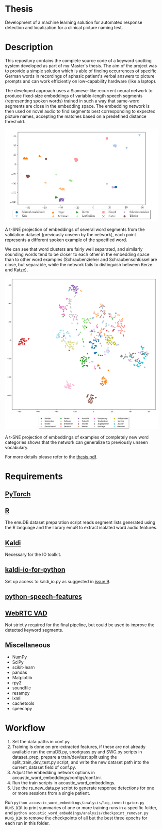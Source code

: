 # Thesis

Development of a machine learning solution for automated response detection and localization for a clinical picture naming test.

# Description

This repository contains the complete source code of a keyword spotting system developed as part of my Master's thesis.
The aim of the project was to provide a simple solution which is able of finding occurrences of specific German words in recordings
of aphasic patient's verbal answers to picture prompts and can work efficiently on low-capability hardware (like a laptop). 

The developed approach uses a Siamese-like recurrent neural network to produce fixed-size embeddings 
of variable-length speech segments (representing spoken words) trained in such a way that same-word segments are close in the embedding space.
The embedding network is then used on novel audio to find segments best corresponding to expected picture names, accepting the 
matches based on a predefined distance threshold. 

<p align="center">
    <img src='validation_words.png' alt='clusters of words from the validation dataset'/>
</p>
A t-SNE projection of embeddings of several word segments from the validation dataset (previously unseen by the network), 
each point represents a different spoken example of the specified word.  

We can see that word clusters are fairly well separated, and similarly sounding words tend to be closer to each other in the embedding space than to other word examples 
(Schraubenzieher and Schraubenschlüssel are close, but separable, while the network fails to distinguish between Kerze and Katze).  

<p align="center">
    <img src='new_words.png' alt='clusters of previously unseen word categories'/>
</p>
A t-SNE projection of embeddings of examples of completely new word categories shows that the network can generalize 
to previously unseen vocabulary.
  
  
For more details please refer to the [thesis pdf](Master's_thesis_Zhelo.pdf).

# Requirements

## [PyTorch](https://github.com/pytorch/pytorch)

## [R](https://www.r-project.org/)
The emuDB dataset preparation script reads segment lists generated
using the R language and the library emuR to extract isolated word audio features.

## [Kaldi](https://github.com/kaldi-asr/kaldi)
Necessary for the IO toolkit.

## [kaldi-io-for-python](https://github.com/vesis84/kaldi-io-for-python/)
Set up access to kaldi_io.py as suggested in 
[issue 9](https://github.com/vesis84/kaldi-io-for-python/issues/9).

## [python-speech-features](https://github.com/jameslyons/python_speech_features)

## [WebRTC VAD](https://github.com/wiseman/py-webrtcvad)
Not strictly required for the final pipeline, but could be used to improve the detected keyword segments.

## Miscellaneous
* NumPy 
* SciPy 
* scikit-learn 
* pandas
* Matplotlib
* rpy2 
* soundfile
* resampy
* lxml
* cachetools
* speechpy

# Workflow

1. Set the data paths in conf.py.
2. Training is done on pre-extracted features, if these are not already available run the emuDB.py,
snodgrass.py and SWC.py scripts in dataset_prep, prepare a train/dev/test split using the split_train_dev_test.py 
script, and write the new dataset path into the current_dataset field of conf.py.  
3. Adjust the embedding network options in acoustic_word_embeddings/configs/conf.ini.
4. Run the train scripts in acoustic_word_embeddings.
5. Use the rs_new_data.py script to generate response detections for one or more sessions from a single patient.

Run
`python acoustic_word_embeddings/analysis/log_investigator.py RUNS_DIR`
to print summaries of one or more training runs in a specific folder, and
`python acoustic_word_embeddings/analysis/checkpoint_remover.py RUNS_DIR`
to remove the checkpoints of all but the best three epochs for each run in this folder.
